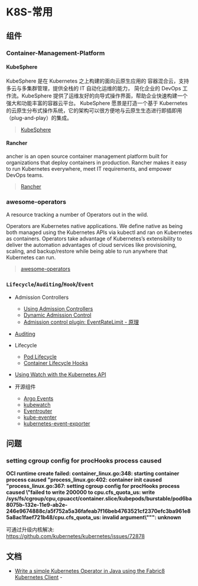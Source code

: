 # K8S-常用

## 组件

### Container-Management-Platform

#### KubeSphere

KubeSphere 是在 Kubernetes 之上构建的面向云原生应用的 容器混合云，支持多云与多集群管理，提供全栈的 IT 自动化运维的能力，
简化企业的 DevOps 工作流。KubeSphere 提供了运维友好的向导式操作界面，帮助企业快速构建一个强大和功能丰富的容器云平台。
KubeSphere 愿景是打造一个基于 Kubernetes 的云原生分布式操作系统，它的架构可以很方便地与云原生生态进行即插即用（plug-and-play）的集成。

> [KubeSphere](https://github.com/kubesphere/kubesphere)

#### Rancher

ancher is an open source container management platform built for organizations that deploy containers in production.
Rancher makes it easy to run Kubernetes everywhere, meet IT requirements, and empower DevOps teams.

> [Rancher](https://github.com/rancher/rancher)


### awesome-operators

A resource tracking a number of Operators out in the wild.

Operators are Kubernetes native applications. We define native as being both managed using the Kubernetes APIs
via kubectl and ran on Kubernetes as containers. Operators take advantage of Kubernetes’s extensibility to deliver the
automation advantages of cloud services like provisioning, scaling, and backup/restore while being able to run anywhere
that Kubernetes can run.

> [awesome-operators](https://github.com/operator-framework/awesome-operators)


### `Lifecycle`/`Auditing`/`Hook`/`Event`

* Admission Controllers
    * [Using Admission Controllers](https://kubernetes.io/docs/reference/access-authn-authz/admission-controllers/)
    * [Dynamic Admission Control](https://kubernetes.io/docs/reference/access-authn-authz/extensible-admission-controllers/)
    * [Admission control plugin: EventRateLimit - 原理](https://github.com/kubernetes/community/blob/master/contributors/design-proposals/api-machinery/admission_control_event_rate_limit.md)
* [Auditing](https://kubernetes.io/docs/tasks/debug-application-cluster/audit/)
* Lifecycle
    * [Pod Lifecycle](https://kubernetes.io/docs/concepts/workloads/pods/pod-lifecycle/)
    * [Container Lifecycle Hooks](https://kubernetes.io/docs/concepts/containers/container-lifecycle-hooks/)
* [Using Watch with the Kubernetes API](https://www.baeldung.com/java-kubernetes-watch)

* 开源组件
    * [Argo Events](https://github.com/argoproj/argo-events/)
    * [kubewatch](https://github.com/bitnami-labs/kubewatch)
    * [Eventrouter](https://github.com/heptiolabs/eventrouter)
    * [kube-eventer](https://github.com/AliyunContainerService/kube-eventer)
    * [kubernetes-event-exporter](https://github.com/opsgenie/kubernetes-event-exporter)


## 问题

### setting cgroup config for procHooks process caused

**OCI runtime create failed: container_linux.go:348: starting container process caused "process_linux.go:402:
container init caused \"process_linux.go:367: setting cgroup config for procHooks process caused \\\"failed to
write 200000 to cpu.cfs_quota_us: write /sys/fs/cgroup/cpu,cpuacct/container.slice/kubepods/burstable/pod6ba8075b-132e-11e9-ab2e-246e9674888c/a5f752a5a36fafeab7f16beb4763521cf2370efc3ba961e85a8ac1faef721b48/cpu.cfs_quota_us:
invalid argument\\\"\"": unknown**

可通过升级内核解决: <https://github.com/kubernetes/kubernetes/issues/72878>

## 文档

* [Write a simple Kubernetes Operator in Java using the Fabric8 Kubernetes Client](https://developers.redhat.com/blog/2019/10/07/write-a-simple-kubernetes-operator-in-java-using-the-fabric8-kubernetes-client/) -

